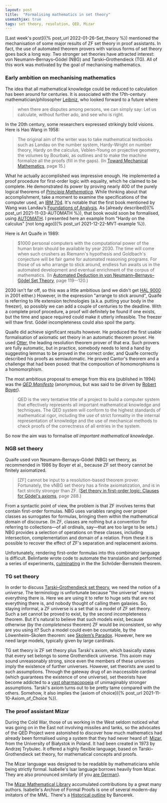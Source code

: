 ```yaml
---
layout: post
title:  "Formalising mathematics in set theory"
usemathjax: true 
tags: set theory, resolution, QED, Mizar
---
```


[Last week's post]({% post_url 2022-01-26-Set_theory %}) mentioned the mechanisation of some major results of ZF set theory in proof assistants. In fact, the use of automated theorem provers with various forms of set theory goes back a long way. Two stronger set theories have attracted interest: von Neumann–Bernays–Gödel (NBG) and Tarski–Grothendieck (TG). All of this work was motivated by the goal of mechanising mathematics.

### Early ambition on mechanising mathematics

The idea that all mathematical knowledge could be reduced to calculation has been around for centuries. It is associated with the 17th-century mathematician/philosopher [Leibniz](https://plato.stanford.edu/entries/leibniz/), 
who looked forward to a future where

> when there are disputes among persons, we can simply say: Let us calculate, without further ado, and see who is right.

In the 20th century, some researchers expressed strikingly bold visions.
Here is Hao Wang in 1958: 

> The original aim of the writer was to take mathematical textbooks such as Landau on the number system, Hardy-Wright on number theory, Hardy on the calculus, Veblen-Young on projective geometry, the volumes by Bourbaki, as outlines and to make the machine formalize all the proofs (fill in the gaps).
(In [Toward Mechanical Mathematics](https://doi.org/10.1147/rd.41.0002), page 15.)

What he actually accomplished was impressive enough. He implemented a proof procedure for first-order logic with equality, which he claimed to be complete. He demonstrated its power by proving nearly 400 of the purely logical theorems
of [*Principia Mathematica*](https://plato.stanford.edu/entries/principia-mathematica/). While thinking about that accomplishment, take a moment to examine the specifications of the computer used, an [IBM 704](https://www.ibm.com/ibm/history/exhibits/mainframe/mainframe_PP704.html).
It's notable that the first book mentioned by Wang was Landau’s [Foundations of Analysis](https://homepages.math.uic.edu/~kauffman/Landau.pdf). 
As [already described]({% post_url 2021-11-03-AUTOMATH %}), that book would soon be formalised, using
[AUTOMATH](https://www.win.tue.nl/automath/).
I presented here an example from "Hardy on the calculus" [not long ago]({% post_url 2021-12-22-MVT-example %}).

Here is Art Quaife in 1989:

> $1000 personal computers with the computational power of the human brain should be available by year 2030. The time will come when such crushers as Riemann's hypothesis and
Goldbach's conjecture will be fair game for automated reasoning programs. For those of us who arrange to stick around, endless fun awaits us in the automated development and eventual enrichment of the corpus of mathematics.
(In [Automated Deduction in von Neumann–Bernays–Gödel Set Theory](https://doi.org/10.1007/BF00263451), page 119--120.)

2030 isn't far off, so this was a little ambitious (and we didn't get [HAL 9000](https://youtu.be/Wy4EfdnMZ5g) in 2001 either.)
However, in the expression "arrange to stick around", Quaife is referring to life extension technologies (a.k.a. putting your body in the freezer), so possibly we can add a couple of centuries to the deadline.
With a complete proof procedure, a proof will definitely be found if one exists, but the time and space required could make it utterly infeasible.
The freezer will thaw first. Gödel incompleteness could also spoil the party.

Quaife did achieve significant results however. He produced the first usable formalisation of axiomatic set theory in an automatic theorem prover.
He used [Otter](https://www.cs.unm.edu/~mccune/otter/), the leading resolution theorem prover of that era.
Such provers are fully automatic, but in practice, somebody needs to lend a hand by suggesting lemmas to be proved in the correct order,
and Quaife correctly described his proofs as semiautomatic.
He proved Cantor's theorem and a challenge that had been posed: that the composition of homomorphisms is a homomorphism. 

The most ambitious proposal to emerge from this era (published in 1994) was the [*QED Manifesto*](https://www.cs.ru.nl/~freek/qed/qed.html) (anonymous, but was said to be driven by [Robert Boyer](https://www.cs.utexas.edu/people/faculty-researchers/robert-boyer)).

> QED is the very tentative title of a project to build a computer system that effectively represents all important mathematical knowledge and techniques. The QED system will conform to the highest standards of mathematical rigor, including the use of strict formality in the internal representation of knowledge and the use of mechanical methods to check proofs of the correctness of all entries in the system.

So now the aim was to formalise *all important mathematical knowledge*.

### NGB set theory

Quaife used von Neumann–Bernays–Gödel (NBG) set theory, as recommended in 1986 by Boyer et al., because ZF set theory cannot be finitely axiomatized. 

> [ZF] cannot be input to a resolution-based theorem prover. Fortunately, the vNBG set theory has a finite axiomatization, and is in fact strictly stronger than ZF. 
([Set theory in first-order logic: Clauses for Gödel's axioms](https://doi.org/10.1007/BF02328452), page 288.)

From a syntactic point of view, the problem is that ZF involves terms that contain first-order formulas. 
NBG uses variables ranging over proper classes as surrogates for formulas, bringing them within the mathematical domain of discourse. 
(In ZF, classes are nothing but a convention for referring to collections––of all ordinals, say––that are too large to be sets.)
NBG provides a selection of operations on these classes,
including intersection, complementation and domain of a relation.
From these it is possible to recover the effect of ZF's
separation and replacement axioms.

Unfortunately, rendering first-order formulas into this combinator language is difficult. Belinfante wrote code to automate the translation
and performed a series of experiments, [culminating](https://doi.org/10.1007/978-3-540-45085-6_18)
in the the Schröder-Bernstein theorem.

### TG set theory

In order to discuss [Tarski–Grothendieck set theory](https://en.wikipedia.org/wiki/Tarski–Grothendieck_set_theory), we need the notion of a *universe*. The terminology is unfortunate because "the universe" means everything there is. Here we are using it to refer to huge sets that are not everything there is, and nobody thought of calling them galaxies. 
So, staying informal, a ZF universe is a set that is a model of ZF set theory.
Such a set cannot be proved to exist, by the second incompleteness theorem.
But it's natural to believe that such models exist, because otherwise (by the *completeness* theorem) ZF would be inconsistent, so why are you using it? Such a model could even be countable, by the Löwenheim–Skolem theorem: see [Skolem’s Paradox](https://plato.stanford.edu/entries/paradox-skolem/).
However, here we need large models, typically given by large cardinals.

TG set theory is ZF set theory plus Tarski's axiom, which basically states that every set belongs to some Grothendieck universe.
This axiom may sound unreasonably strong, since even the members of these universes imply the existence of further universes.
However, set theorists are used to such assumptions. Through the gateway drug of an inaccessible cardinal (which guarantees the existence of one universe), set theorists have become addicted to a [vast pharmacopoeia](http://cantorsattic.info/Upper_attic) of unimaginably stronger assumptions. Tarski's axiom turns out to be pretty tame compared with the others.
Somehow, it also implies the [axiom of choice]({% post_url 2021-11-10-Axiom_of_Choice %}).

### The proof assistant Mizar

During the Cold War, those of us working in the West seldom noticed what was going on in the East not involving missiles and tanks, so the advocates of the QED Project were astonished to discover how much mathematics had already been formalised using a system that they had never heard of:
[Mizar](http://mizar.org), from the University of Białystok in Poland.
It had been created in 1973 by Andrzej Trybulec. 
It offered a highly flexible language, based on Tarski–Grothendieck set theory,
for mathematical concepts and proofs.

The Mizar language was designed to be readable by mathematicians while being strictly formal. Isabelle's Isar language borrows heavily from Mizar.
They are also pronounced similarly (if you [are German](https://www.muenchen.de/int/en/culture-leisure/sport-fitness/lakes-munich/isar.html)).

The [Mizar Mathematical Library](http://www.mizar.org/library/)
accumulated contributions by a great many authors.
Isabelle's Archive of Formal Proofs is one of several modern-day imitators of the MML.
There's a [Historical outline](https://doi.org/10.1007/s10817-017-9440-6) by Bancerek.

